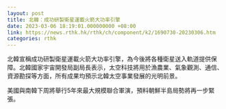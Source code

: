 ```yaml
---
layout: post
title: 北韓：成功研製衛星運載火箭大功率引擎
date: 2023-03-06 18:19:01.000000000 +08:00
link: https://news.rthk.hk/rthk/ch/component/k2/1690730-20230306.htm
categories: rthk
---
```


北韓宣稱成功研製衛星運載火箭大功率引擎，為今後將各種衛星送入軌道提供保障。北韓國家宇宙開發局副局長表示，太空科技將用於漁農業、氣象觀測、通信、資源勘探等方面，所有成果均預示北韓太空事業發展的光明前景。

美國與南韓下周將舉行5年來最大規模聯合軍演，預料朝鮮半島局勢將再一步緊張。
